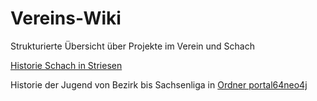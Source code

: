 # Vereins-Wiki
Strukturierte Übersicht über Projekte im Verein und Schach

[Historie Schach in Striesen](https://github.com/Schachverein-Dresden-Striesen/Vereins-Wiki/blob/main/100JahreSVDresden-Striesen-Peter-Hofmann.md)

Historie der Jugend von Bezirk bis Sachsenliga in [Ordner portal64neo4j](https://github.com/Schachverein-Dresden-Striesen/Vereins-Wiki/tree/main/portal64neo4j)
